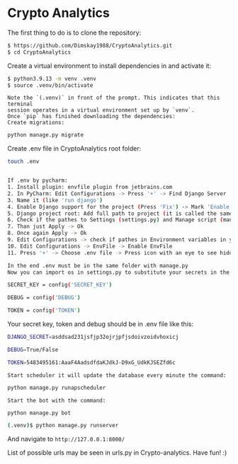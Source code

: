 # Crypto Analytics

The first thing to do is to clone the repository:
```sh
$ https://github.com/Dimskay1988/CryptoAnalytics.git
$ cd CryptoAnalytics
```
Create a virtual environment to install dependencies in and activate it:

```sh
$ python3.9.13 -m venv .venv
$ source .venv/bin/activate
```
```
Note the `(.venv)` in front of the prompt. This indicates that this terminal
session operates in a virtual environment set up by `venv`.
Once `pip` has finished downloading the dependencies:
Create migrations:
```
```sh
python manage.py migrate
```
Create .env file in CryptoAnalytics root folder:
```sh
touch .env
```
```sh 

If .env by pycharm:
1. Install plugin: envfile plugin from jetbrains.com
2. In PyCharm: Edit Configurations -> Press '+' -> Find Django Server
3. Name it (like 'run django')
4. Enable Django support for the project (Press 'Fix') -> Mark 'Enable Django support'
5. Django project root: Add full path to project (it is called the same, as the main folder of your django project, but inside and contains 'settings.py'. This folder may be renamed in 'project'
6. Check if the pathes to Settings (settings.py) and Manage script (manage.py) are ok
7. Than just Apply -> Ok
8. Once again Apply -> Ok
9. Edit Configurations -> check if pathes in Environment variables in your 'run django' (or how you named it) are correct. If not (f.e. for settings), correct it (f.e. from DJANGO_SETTINGS_MODULE=settings to DJANGO_SETTINGS_MODULE=project.settings) 
10. Edit Configurations -> EnvFile -> Enable EnvFile
11. Press '+' -> Choose .env file -> Press icon with an eye to see hidden files -> find the path to .env file

In the end .env must be in the same folder with manage.py
Now you can import os in settings.py to substitute your secrets in the following way:
```
```sh
SECRET_KEY = config('SECRET_KEY')
```
```sh
DEBUG = config('DEBUG')
```
```sh
TOKEN = config('TOKEN')
```
Your secret key, token and debug should be in .env file like this:
```sh
DJANGO_SECRET=asddsad231jsfjp32ojrjpfjsdoivzoidvhoxicj 
```
```sh
DEBUG=True/False
```
```sh
TOKEN=5483495161:AaaF4AadsdfdaKJdkJ-D9xG_UdkKJSEZfd6c
```
```
Start scheduler it will update the database every minute the command:
```
```sh
python manage.py runapscheduler
```
```
Start the bot with the command:
```
```sh
python manage.py bot
```
```sh
(.venv)$ python manage.py runserver
```
And navigate to `http://127.0.0.1:8000/`

List of possible urls may be seen in urls.py in Crypto-analytics.
Have fun! :)
